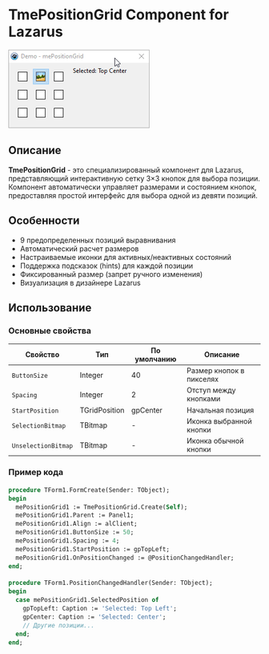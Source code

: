 # TmePositionGrid Component for Lazarus

![image](images/mePositionGrid.gif "Preview")

## Описание

**TmePositionGrid** - это специализированный компонент для Lazarus, представляющий интерактивную сетку 3×3 кнопок для выбора позиции. Компонент автоматически управляет размерами и состоянием кнопок, предоставляя простой интерфейс для выбора одной из девяти позиций.

## Особенности

- 9 предопределенных позиций выравнивания
- Автоматический расчет размеров
- Настраиваемые иконки для активных/неактивных состояний
- Поддержка подсказок (hints) для каждой позиции
- Фиксированный размер (запрет ручного изменения)
- Визуализация в дизайнере Lazarus

## Использование

### Основные свойства

| Свойство            | Тип           | По умолчанию | Описание                |
|---------------------|---------------|--------------|-------------------------|
| `ButtonSize`        | Integer       | 40           | Размер кнопок в пикселях|
| `Spacing`           | Integer       | 2            | Отступ между кнопками   |
| `StartPosition`     | TGridPosition | gpCenter     | Начальная позиция       |
| `SelectionBitmap`   | TBitmap       | -            | Иконка выбранной кнопки |
| `UnselectionBitmap` | TBitmap       | -            | Иконка обычной кнопки   |

### Пример кода

```pascal
procedure TForm1.FormCreate(Sender: TObject);
begin
  mePositionGrid1 := TmePositionGrid.Create(Self);
  mePositionGrid1.Parent := Panel1;
  mePositionGrid1.Align := alClient;
  mePositionGrid1.ButtonSize := 50;
  mePositionGrid1.Spacing := 4;
  mePositionGrid1.StartPosition := gpTopLeft;
  mePositionGrid1.OnPositionChanged := @PositionChangedHandler;
end;

procedure TForm1.PositionChangedHandler(Sender: TObject);
begin
  case mePositionGrid1.SelectedPosition of
    gpTopLeft: Caption := 'Selected: Top Left';
    gpCenter: Caption := 'Selected: Center';
    // Другие позиции...
  end;
end;
